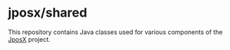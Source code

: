 # jposx/shared

This repository contains Java classes used for various components of the [JposX](https://github.com/jposx) project.
